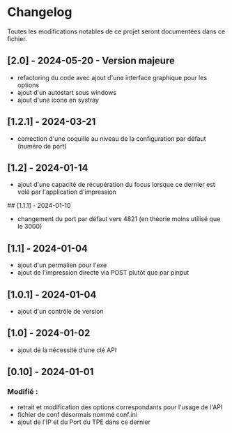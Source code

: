 # Changelog

Toutes les modifications notables de ce projet seront documentées dans ce fichier.

## [2.0] - 2024-05-20 - Version majeure
- refactoring du code avec ajout d'une interface graphique pour les options
- ajout d'un autostart sous windows
- ajout d'une icone en systray

## [1.2.1] - 2024-03-21
- correction d'une coquille au niveau de la configuration par défaut (numéro de port)

## [1.2] - 2024-01-14
- ajout d'une capacité de récupération du focus lorsque ce dernier est volé par l'application d'impression

## [1.1.1] - 2024-01-10
- changement du port par défaut vers 4821 (en théorie moins utilisé que le 3000)

## [1.1] - 2024-01-04
- ajout d'un permalien pour l'exe
- ajout de l'impression directe via POST plutôt que par pinput

## [1.0.1] - 2024-01-04
- ajout d'un contrôle de version

## [1.0] - 2024-01-02
- ajout de la nécessité d'une clé API

## [0.10] - 2024-01-01

### Modifié :
- retrait et modification des options correspondants pour l'usage de l'API
- fichier de conf désormais nommé conf.ini
- ajout de l'IP et du Port du TPE dans ce dernier